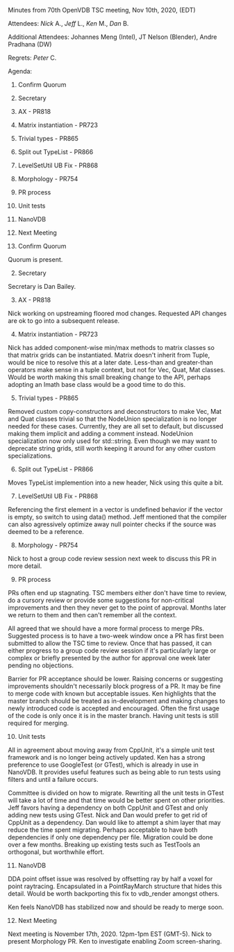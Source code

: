 Minutes from 70th OpenVDB TSC meeting, Nov 10th, 2020, (EDT)

Attendees: *Nick* A., *Jeff* L., *Ken* M., *Dan* B.

Additional Attendees: Johannes Meng (Intel), JT Nelson (Blender),
Andre Pradhana (DW)

Regrets: *Peter* C.

Agenda:

1) Confirm Quorum
2) Secretary
3) AX - PR818
4) Matrix instantiation - PR723
5) Trivial types - PR865
6) Split out TypeList - PR866
7) LevelSetUtil UB Fix - PR868
8) Morphology - PR754
9) PR process
10) Unit tests
11) NanoVDB
12) Next Meeting


1) Confirm Quorum

Quorum is present.

2) Secretary

Secretary is Dan Bailey.

3) AX - PR818

Nick working on upstreaming floored mod changes. Requested API changes are ok to
go into a subsequent release.

4) Matrix instantiation - PR723

Nick has added component-wise min/max methods to matrix classes so that matrix
grids can be instantiated. Matrix doesn't inherit from Tuple, would be nice to
resolve this at a later date. Less-than and greater-than operators make sense in
a tuple context, but not for Vec, Quat, Mat classes. Would be worth making this
small breaking change to the API, perhaps adopting an Imath base class would be
a good time to do this.

5) Trivial types - PR865

Removed custom copy-constructors and deconstructors to make Vec, Mat and Quat
classes trivial so that the NodeUnion specialization is no longer needed for
these cases. Currently, they are all set to default, but discussed making them
implicit and adding a comment instead. NodeUnion specialization now only used
for std::string. Even though we may want to deprecate string grids, still worth
keeping it around for any other custom specializations.

6) Split out TypeList - PR866

Moves TypeList implemention into a new header, Nick using this quite a bit.

7) LevelSetUtil UB Fix - PR868

Referencing the first element in a vector is undefined behavior if the vector is
empty, so switch to using data() method. Jeff mentioned that the compiler can
also agressively optimize away null pointer checks if the source was deemed to
be a reference.

8) Morphology - PR754

Nick to host a group code review session next week to discuss this PR in more
detail.

9) PR process

PRs often end up stagnating. TSC members either don't have time to review, do a
cursory review or provide some suggestions for non-critical improvements and
then they never get to the point of approval. Months later we return to them and
then can't remember all the context.

All agreed that we should have a more formal process to merge PRs. Suggested
process is to have a two-week window once a PR has first been submitted to allow
the TSC time to review. Once that has passed, it can either progress to a group
code review session if it's particularly large or complex or briefly presented
by the author for approval one week later pending no objections.

Barrier for PR acceptance should be lower. Raising concerns or suggesting
improvements shouldn't necessarily block progress of a PR. It may be fine to
merge code with known but acceptable issues. Ken highlights that the master
branch should be treated as in-development and making changes to newly
introduced code is accepted and encouraged. Often the first usage of the code is
only once it is in the master branch. Having unit tests is still required for
merging.

10) Unit tests

All in agreement about moving away from CppUnit, it's a simple unit test
framework and is no longer being actively updated. Ken has a strong preference
to use GoogleTest (or GTest), which is already in use in NanoVDB. It provides
useful features such as being able to run tests using filters and until a
failure occurs.

Committee is divided on how to migrate. Rewriting all the unit tests in GTest
will take a lot of time and that time would be better spent on other priorities.
Jeff favors having a dependency on both CppUnit and GTest and only adding new
tests using GTest. Nick and Dan would prefer to get rid of CppUnit as a
dependency. Dan would like to attempt a shim layer that may reduce the time
spent migrating. Perhaps acceptable to have both dependencies if only one
dependency per file. Migration could be done over a few months. Breaking up
existing tests such as TestTools an orthogonal, but worthwhile effort.

11) NanoVDB

DDA point offset issue was resolved by offsetting ray by half a voxel for point
raytracing. Encapsulated in a PointRayMarch structure that hides this detail.
Would be worth backporting this fix to vdb_render amongst others.

Ken feels NanoVDB has stabilized now and should be ready to merge soon.

12) Next Meeting

Next meeting is November 17th, 2020. 12pm-1pm EST (GMT-5). Nick to present
Morphology PR. Ken to investigate enabling Zoom screen-sharing.

